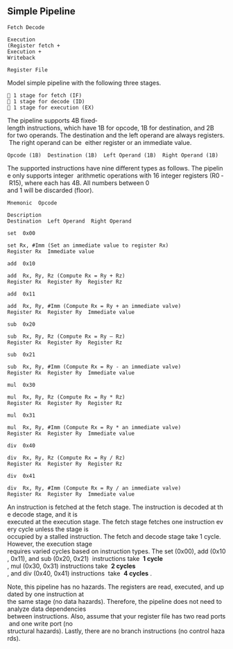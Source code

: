 

## Simple Pipeline 

```
Fetch Decode
```
```
Execution
(Register fetch +
Execution +
Writeback
```
```
Register File
```
Model simple pipeline with the following three stages.  

```
 1 stage for fetch (IF) 
 1 stage for decode (ID) 
 1 stage for execution (EX)  
```
The pipeline supports 4B fixed‐length instructions, which have 1B for opcode, 1B for destination, and 2B 
for two operands. The destination and the left operand are always registers. The right operand can be 
either register or an immediate value.  

```
Opcode (1B)  Destination (1B)  Left Operand (1B)  Right Operand (1B) 
```

The supported instructions have nine different types as follows. The pipeline only supports integer 
arithmetic operations with 16 integer registers (R0 ‐ R15), where each has 4B. All numbers between 0 
and 1 will be discarded (floor).   

```
Mnemonic  Opcode 
```
```
Description 
Destination  Left Operand  Right Operand 
```
```
set  0x00 
```
```
set Rx, #Imm (Set an immediate value to register Rx) 
Register Rx  Immediate value 
```
```
add  0x10 
```
```
add  Rx, Ry, Rz (Compute Rx = Ry + Rz) 
Register Rx  Register Ry  Register Rz 
```
```
add  0x11 
```
```
add  Rx, Ry, #Imm (Compute Rx = Ry + an immediate valve) 
Register Rx  Register Ry  Immediate value 
```
```
sub  0x20 
```
```
sub  Rx, Ry, Rz (Compute Rx = Ry – Rz) 
Register Rx  Register Ry  Register Rz 
```
```
sub  0x21 
```
```
sub  Rx, Ry, #Imm (Compute Rx = Ry ‐ an immediate valve) 
Register Rx  Register Ry  Immediate value 
```
```
mul  0x30 
```
```
mul  Rx, Ry, Rz (Compute Rx = Ry * Rz) 
Register Rx  Register Ry  Register Rz 
```
```
mul  0x31 
```
```
mul  Rx, Ry, #Imm (Compute Rx = Ry * an immediate valve) 
Register Rx  Register Ry  Immediate value 
```
```
div  0x40 
```
```
div  Rx, Ry, Rz (Compute Rx = Ry / Rz) 
Register Rx  Register Ry  Register Rz 
```
```
div  0x41 
```
```
div  Rx, Ry, #Imm (Compute Rx = Ry / an immediate valve) 
Register Rx  Register Ry  Immediate value 
```
An instruction is fetched at the fetch stage. The instruction is decoded at the decode stage, and it is 
executed at the execution stage. The fetch stage fetches one instruction every cycle unless the stage is 
occupied by a stalled instruction. The fetch and decode stage take 1 cycle. However, the execution stage 
requires varied cycles based on instruction types. The set (0x00), add (0x10, 0x11), and sub (0x20, 0x21) 
instructions take  **1 cycle** , mul (0x30, 0x31) instructions take  **2 cycles** , and div (0x40, 0x41) instructions 
take  **4 cycles** .  

Note, this pipeline has no hazards. The registers are read, executed, and updated by one instruction at 
the same stage (no data hazards). Therefore, the pipeline does not need to analyze data dependencies 
between instructions. Also, assume that your register file has two read ports and one write port (no 
structural hazards). Lastly, there are no branch instructions (no control hazards).  






